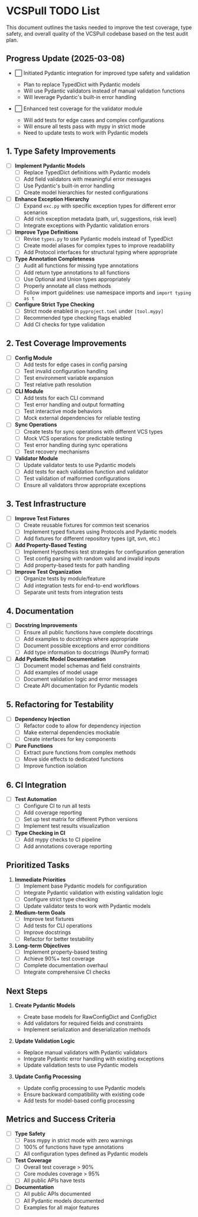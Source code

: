 # VCSPull TODO List

This document outlines the tasks needed to improve the test coverage, type safety, and overall quality of the VCSPull codebase based on the test audit plan.

## Progress Update (2025-03-08)

- ⬜ Initiated Pydantic integration for improved type safety and validation
  - Plan to replace TypedDict with Pydantic models
  - Will use Pydantic validators instead of manual validation functions
  - Will leverage Pydantic's built-in error handling

- ⬜ Enhanced test coverage for the validator module
  - Will add tests for edge cases and complex configurations
  - Will ensure all tests pass with mypy in strict mode
  - Need to update tests to work with Pydantic models

## 1. Type Safety Improvements

- [ ] **Implement Pydantic Models**
  - [ ] Replace TypedDict definitions with Pydantic models
  - [ ] Add field validators with meaningful error messages
  - [ ] Use Pydantic's built-in error handling
  - [ ] Create model hierarchies for nested configurations

- [ ] **Enhance Exception Hierarchy**
  - [ ] Expand `exc.py` with specific exception types for different error scenarios
  - [ ] Add rich exception metadata (path, url, suggestions, risk level)
  - [ ] Integrate exceptions with Pydantic validation errors

- [ ] **Improve Type Definitions**
  - [ ] Revise `types.py` to use Pydantic models instead of TypedDict
  - [ ] Create model aliases for complex types to improve readability
  - [ ] Add Protocol interfaces for structural typing where appropriate

- [ ] **Type Annotation Completeness**
  - [ ] Audit all functions for missing type annotations
  - [ ] Add return type annotations to all functions
  - [ ] Use Optional and Union types appropriately
  - [ ] Properly annotate all class methods
  - [ ] Follow import guidelines: use namespace imports and `import typing as t`

- [ ] **Configure Strict Type Checking**
  - [ ] Strict mode enabled in `pyproject.toml` under `[tool.mypy]`
  - [ ] Recommended type checking flags enabled
  - [ ] Add CI checks for type validation

## 2. Test Coverage Improvements

- [ ] **Config Module**
  - [ ] Add tests for edge cases in config parsing
  - [ ] Test invalid configuration handling
  - [ ] Test environment variable expansion
  - [ ] Test relative path resolution

- [ ] **CLI Module**
  - [ ] Add tests for each CLI command
  - [ ] Test error handling and output formatting
  - [ ] Test interactive mode behaviors
  - [ ] Mock external dependencies for reliable testing

- [ ] **Sync Operations**
  - [ ] Create tests for sync operations with different VCS types
  - [ ] Mock VCS operations for predictable testing
  - [ ] Test error handling during sync operations
  - [ ] Test recovery mechanisms

- [ ] **Validator Module**
  - [ ] Update validator tests to use Pydantic models
  - [ ] Add tests for each validation function and validator
  - [ ] Test validation of malformed configurations
  - [ ] Ensure all validators throw appropriate exceptions

## 3. Test Infrastructure

- [ ] **Improve Test Fixtures**
  - [ ] Create reusable fixtures for common test scenarios
  - [ ] Implement typed fixtures using Protocols and Pydantic models
  - [ ] Add fixtures for different repository types (git, svn, etc.)

- [ ] **Add Property-Based Testing**
  - [ ] Implement Hypothesis test strategies for configuration generation
  - [ ] Test config parsing with random valid and invalid inputs
  - [ ] Add property-based tests for path handling

- [ ] **Improve Test Organization**
  - [ ] Organize tests by module/feature
  - [ ] Add integration tests for end-to-end workflows
  - [ ] Separate unit tests from integration tests

## 4. Documentation

- [ ] **Docstring Improvements**
  - [ ] Ensure all public functions have complete docstrings
  - [ ] Add examples to docstrings where appropriate
  - [ ] Document possible exceptions and error conditions
  - [ ] Add type information to docstrings (NumPy format)

- [ ] **Add Pydantic Model Documentation**
  - [ ] Document model schemas and field constraints
  - [ ] Add examples of model usage
  - [ ] Document validation logic and error messages
  - [ ] Create API documentation for Pydantic models

## 5. Refactoring for Testability

- [ ] **Dependency Injection**
  - [ ] Refactor code to allow for dependency injection
  - [ ] Make external dependencies mockable
  - [ ] Create interfaces for key components

- [ ] **Pure Functions**
  - [ ] Extract pure functions from complex methods
  - [ ] Move side effects to dedicated functions
  - [ ] Improve function isolation

## 6. CI Integration

- [ ] **Test Automation**
  - [ ] Configure CI to run all tests
  - [ ] Add coverage reporting
  - [ ] Set up test matrix for different Python versions
  - [ ] Implement test results visualization

- [ ] **Type Checking in CI**
  - [ ] Add mypy checks to CI pipeline
  - [ ] Add annotations coverage reporting

## Prioritized Tasks

1. **Immediate Priorities**
   - [ ] Implement base Pydantic models for configuration
   - [ ] Integrate Pydantic validation with existing validation logic
   - [ ] Configure strict type checking
   - [ ] Update validator tests to work with Pydantic models

2. **Medium-term Goals**
   - [ ] Improve test fixtures
   - [ ] Add tests for CLI operations
   - [ ] Improve docstrings
   - [ ] Refactor for better testability

3. **Long-term Objectives**
   - [ ] Implement property-based testing
   - [ ] Achieve 90%+ test coverage
   - [ ] Complete documentation overhaul
   - [ ] Integrate comprehensive CI checks

## Next Steps

1. **Create Pydantic Models**
   - Create base models for RawConfigDict and ConfigDict
   - Add validators for required fields and constraints
   - Implement serialization and deserialization methods

2. **Update Validation Logic**
   - Replace manual validators with Pydantic validators
   - Integrate Pydantic error handling with existing exceptions
   - Update validation tests to use Pydantic models

3. **Update Config Processing**
   - Update config processing to use Pydantic models
   - Ensure backward compatibility with existing code
   - Add tests for model-based config processing

## Metrics and Success Criteria

- [ ] **Type Safety**
  - [ ] Pass mypy in strict mode with zero warnings
  - [ ] 100% of functions have type annotations
  - [ ] All configuration types defined as Pydantic models

- [ ] **Test Coverage**
  - [ ] Overall test coverage > 90%
  - [ ] Core modules coverage > 95%
  - [ ] All public APIs have tests

- [ ] **Documentation**
  - [ ] All public APIs documented
  - [ ] All Pydantic models documented
  - [ ] Examples for all major features
